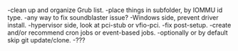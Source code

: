####
-clean up and organize Grub list.
  -place things in subfolder, by IOMMU id type.
-any way to fix soundblaster issue?
  -Windows side, prevent driver install.
  -hypervisor side, look at pci-stub or vfio-pci.
-fix post-setup.
-create and/or recommend cron jobs or event-based jobs.
-optionally or by default skip git update/clone.
-???